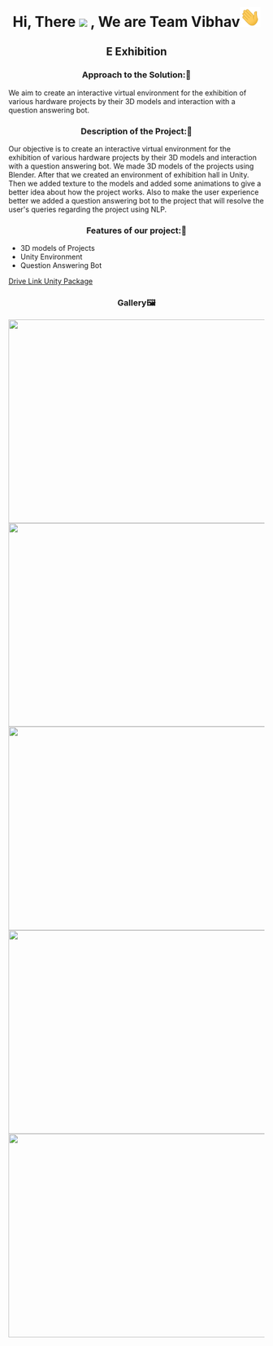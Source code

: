 <h1 align="Center">  Hi, There <img src="https://media.giphy.com/media/WUlplcMpOCEmTGBtBW/giphy.gif" width="40px"> , We are Team Vibhav<img src="https://raw.githubusercontent.com/ABSphreak/ABSphreak/master/gifs/Hi.gif" width="40px" /> </h1>

<h2 align="Center">E Exhibition</h2>

<h3 align="Center">Approach to the Solution:🚀</h3>
We aim to create an interactive virtual environment for the exhibition of various hardware projects by their 3D models and interaction with a question answering bot.


<h3 align="Center">Description of the Project:📜</h3>
Our objective is to create an interactive virtual environment for the exhibition of various hardware projects by their 3D models and interaction with a question answering bot.
We made 3D models of the projects using Blender. After that we created an environment of exhibition hall in Unity. Then we added texture to the models and added some animations to give a better idea about how the project works. 
Also to make the user experience better we added a question answering bot to the project that will resolve the user's queries regarding the project using NLP.

<h3 align="Center">Features of our project:📌</h3>
<ul>
  <li>3D models of Projects</li>
  <li>Unity Environment</li>
  <li>Question Answering Bot</li>
  </ul>
  <a href="https://drive.google.com/file/d/18CcO8MWUKsZiyKbt3rJaeZZYFkTKZML1/view?usp=sharing">Drive Link Unity Package</a>
<h3 align ="Center">Gallery🖼️</h3>
<img align="center" src="https://user-images.githubusercontent.com/62131484/113946195-72132000-9825-11eb-8238-e75c609aa03e.png" width = "900" height="400" >
<img align="center" src="https://user-images.githubusercontent.com/62131484/113946188-6f182f80-9825-11eb-965e-af73f6156f50.png" width="900" height="400" >
<img align="center" src = "https://user-images.githubusercontent.com/62131484/113946179-6aec1200-9825-11eb-86b9-47d8c284f2c6.png" width = "900" height="400" >
<img align="center" src = "https://user-images.githubusercontent.com/62131484/113946185-6e7f9900-9825-11eb-9411-3ab64db97d20.png"  width = "900" height="400" >
<img align="center" src = "https://user-images.githubusercontent.com/62131484/113946193-717a8980-9825-11eb-94e3-670b2766f052.png"  width = "900" height="400" >




